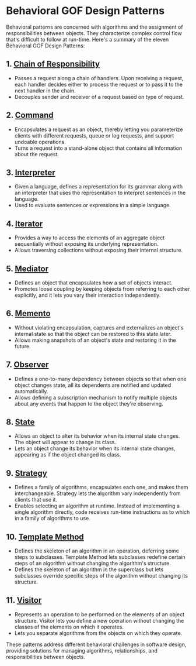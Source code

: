 # Behavioral GOF Design Patterns

Behavioral patterns are concerned with algorithms and the assignment of responsibilities between objects. They characterize complex control flow that's difficult to follow at run-time. Here's a summary of the eleven Behavioral GOF Design Patterns:

## 1. [Chain of Responsibility](/src/main/java/behavioral/chain/of/responsibility/)

- Passes a request along a chain of handlers. Upon receiving a request, each handler decides either to process the request or to pass it to the next handler in the chain.
- Decouples sender and receiver of a request based on type of request.

## 2. [Command](/src/main/java/behavioral/command/)

- Encapsulates a request as an object, thereby letting you parameterize clients with different requests, queue or log requests, and support undoable operations.
- Turns a request into a stand-alone object that contains all information about the request.

## 3. [Interpreter](/src/main/java/behavioral/interpreter/)

- Given a language, defines a representation for its grammar along with an interpreter that uses the representation to interpret sentences in the language.
- Used to evaluate sentences or expressions in a simple language.

## 4. [Iterator](/src/main/java/behavioral/iterator/)

- Provides a way to access the elements of an aggregate object sequentially without exposing its underlying representation.
- Allows traversing collections without exposing their internal structure.

## 5. [Mediator](/src/main/java/behavioral/mediator/)

- Defines an object that encapsulates how a set of objects interact.
- Promotes loose coupling by keeping objects from referring to each other explicitly, and it lets you vary their interaction independently.

## 6. [Memento](/src/main/java/behavioral/memento/)

- Without violating encapsulation, captures and externalizes an object's internal state so that the object can be restored to this state later.
- Allows making snapshots of an object's state and restoring it in the future.

## 7. [Observer](/src/main/java/behavioral/observer/)

- Defines a one-to-many dependency between objects so that when one object changes state, all its dependents are notified and updated automatically.
- Allows defining a subscription mechanism to notify multiple objects about any events that happen to the object they're observing.

## 8. [State](/src/main/java/behavioral/state/)

- Allows an object to alter its behavior when its internal state changes. The object will appear to change its class.
- Lets an object change its behavior when its internal state changes, appearing as if the object changed its class.

## 9. [Strategy](/src/main/java/behavioral/strategy/)

- Defines a family of algorithms, encapsulates each one, and makes them interchangeable. Strategy lets the algorithm vary independently from clients that use it.
- Enables selecting an algorithm at runtime. Instead of implementing a single algorithm directly, code receives run-time instructions as to which in a family of algorithms to use.

## 10. [Template Method](/src/main/java/behavioral/template/method/)

- Defines the skeleton of an algorithm in an operation, deferring some steps to subclasses. Template Method lets subclasses redefine certain steps of an algorithm without changing the algorithm's structure.
- Defines the skeleton of an algorithm in the superclass but lets subclasses override specific steps of the algorithm without changing its structure.

## 11. [Visitor](/src/main/java/behavioral/visitor/)

- Represents an operation to be performed on the elements of an object structure. Visitor lets you define a new operation without changing the classes of the elements on which it operates.
- Lets you separate algorithms from the objects on which they operate.

These patterns address different behavioral challenges in software design, providing solutions for managing algorithms, relationships, and responsibilities between objects.
